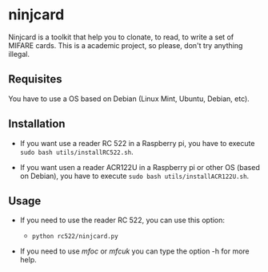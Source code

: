 # ninjcard
Ninjcard is a toolkit that help you to clonate, to read, to write a set of MIFARE cards.  This is a academic project, so please, don't try anything illegal.

## Requisites
You have to use a OS based on Debian (Linux Mint, Ubuntu, Debian, etc).

## Installation
- If you want use a reader RC 522 in a Raspberry pi, you have to execute `sudo bash utils/installRC522.sh`.

- If you want usen a reader ACR122U in a Raspberry pi or other OS (based on Debian), you have to execute `sudo bash utils/installACR122U.sh`.

## Usage
- If you need to use the reader RC 522, you can use this option:
  - `python rc522/ninjcard.py`

- If you need to use *mfoc* or *mfcuk* you can type the option -h for more help.
